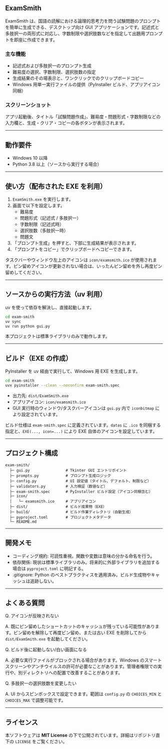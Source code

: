 ## ExamSmith

ExamSmith は、国語の読解における論理的思考力を問う試験問題のプロンプトを簡単に生成できる、デスクトップ向け GUI アプリケーションです。記述式と多肢択一の両形式に対応し、字数制限や選択肢数などを指定して出題用プロンプトを即座に作成できます。

### 主な機能

- 記述式および多肢択一のプロンプト生成
- 難易度の選択、字数制限、選択肢数の指定
- 生成結果のその場表示と、ワンクリックでのクリップボードコピー
- Windows 用単一実行ファイルの提供（PyInstaller ビルド、アプリアイコン同梱）

### スクリーンショット

アプリ起動後、タイトル「試験問題作成」、難易度・問題形式・字数制限などの入力欄と、生成・クリア・コピーの各ボタンが表示されます。

---

## 動作要件

- Windows 10 以降
- Python 3.8 以上（ソースから実行する場合）

---

## 使い方（配布された EXE を利用）

1. `ExamSmith.exe` を実行します。
2. 画面で以下を設定します。
   - 難易度
   - 問題形式（記述式 / 多肢択一）
   - 字数制限（記述式時）
   - 選択肢数（多肢択一時）
   - 問題文
3. 「プロンプト生成」を押すと、下部に生成結果が表示されます。
4. 「プロンプトをコピー」でクリップボードへコピーできます。

タスクバーやウィンドウ左上のアイコンは `icon/examsmith.ico` が使用されます。ピン留めアイコンが更新されない場合は、いったんピン留めを外し再度ピン留めしてください。

---

## ソースからの実行方法（uv 利用）

uv を使って依存を解決し、直接起動します。

```bash
cd exam-smith
uv sync
uv run python gui.py
```

本プロジェクトは標準ライブラリのみで動作します。

---

## ビルド（EXE の作成）

PyInstaller を uv 経由で実行して、Windows 用 EXE を生成します。

```bash
cd exam-smith
uvx pyinstaller --clean --noconfirm exam-smith.spec
```

- 出力先: `dist/ExamSmith.exe`
- アプリアイコン: `icon/examsmith.ico`
- GUI 実行時のウィンドウ/タスクバーアイコンは `gui.py` 内で `iconbitmap` により設定されています。

ビルド仕様は `exam-smith.spec` に定義されています。`datas` に `.ico` を同梱する指定と、`EXE(..., icon=...)` により EXE 自体のアイコンを設定しています。

---

## プロジェクト構成

```
exam-smith/
  ├─ gui.py                # Tkinter GUI エントリポイント
  ├─ prompts.py            # プロンプト生成ロジック
  ├─ config.py             # UI 設定値（タイトル、デフォルト、制限など）
  ├─ validators.py         # 入力検証（数値など）
  ├─ exam-smith.spec       # PyInstaller ビルド設定（アイコン同梱含む）
  ├─ icon/
  │   └─ examsmith.ico     # アプリアイコン
  ├─ dist/                 # ビルド成果物（EXE）
  ├─ build/                # ビルド作業ディレクトリ（自動生成）
  ├─ pyproject.toml        # プロジェクトメタデータ
  └─ README.md
```

---

## 開発メモ

- コーディング規約: 可読性重視。関数や変数は意味の分かる命名を行う。
- 依存関係: 現状は標準ライブラリのみ。将来的に外部ライブラリを追加する場合は `pyproject.toml` に明記する。
- .gitignore: Python のベストプラクティスを適用済み。ビルド生成物やキャッシュは追跡しない。

---

## よくある質問

Q. アイコンが反映されない

A. 既にピン留めしたショートカットのキャッシュが残っている可能性があります。ピン留めを解除して再度ピン留め、または古い EXE を削除してから `dist/ExamSmith.exe` を起動してください。

Q. ビルド後に起動しない/白い画面になる

A. 必要な実行ファイルがブロックされる場合があります。Windows のスマートスクリーンやアンチウイルスの許可が必要なことがあります。管理者権限での実行や、別ディレクトリへの配置で改善することがあります。

Q. 多肢択一の選択肢数を変更したい

A. UI からスピンボックスで設定できます。範囲は `config.py` の `CHOICES_MIN` と `CHOICES_MAX` で調整可能です。

---


## ライセンス

本ソフトウェアは **MIT License** の下で公開されています。詳細はリポジトリ直下の `LICENSE` をご覧ください。


